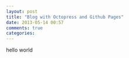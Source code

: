 ```yaml
---
layout: post
title: "Blog with Octopress and Github Pages"
date: 2013-05-14 00:57
comments: true
categories: 
---
```

hello world
